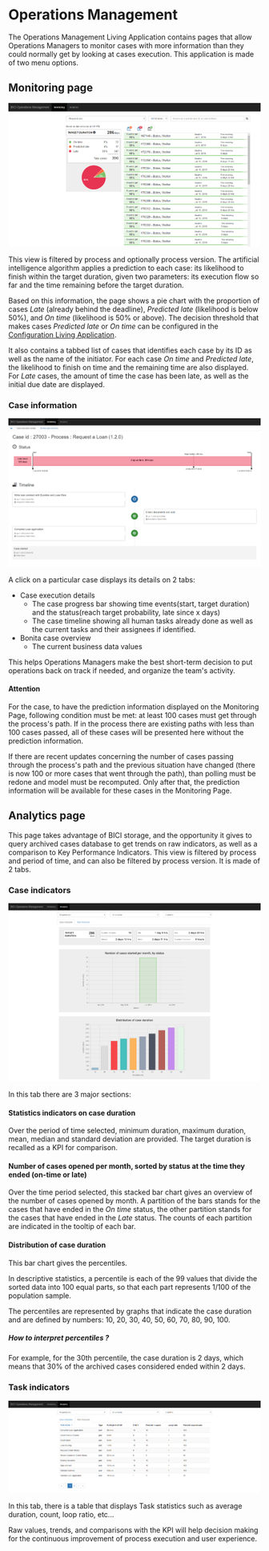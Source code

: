 # Operations Management

The Operations Management Living Application contains pages that allow Operations Managers to monitor cases with more information than they could normally get by looking at cases execution.
This application is made of two menu options.

## Monitoring page

![BICI LA Monitoring](images/la/monitoring_home_on_time.png)

This view is filtered by process and optionally process version.
The artificial intelligence algorithm applies a prediction to each case: its likelihood to finish within the target duration, given two parameters: its execution flow so far and the time remaining before the target duration.

Based on this information, the page shows a pie chart with the proportion of cases *Late* (already behind the deadline), *Predicted late* (likelihood is below 50%), and *On time* (likelihood is 50% or above). 
The decision threshold that makes cases *Predicted late* or *On time* can be configured in the [Configuration Living Application](configure.md). 

It also contains a tabbed list of cases that identifies each case by its ID as well as the name of the initiator. 
For each case *On time* and *Predicted late*, the likelihood to finish on time and the remaining time are also displayed.
For *Late* cases, the amount of time the case has been late, as well as the initial due date are displayed.

### Case information

![BICI LA Monitoring Case Details](images/la/monitoring_case_execution_details.png)

A click on a particular case displays its details on 2 tabs: 
- Case execution details
  - The case progress bar showing time events(start, target duration) and the status(reach target probability, late since x days)
  - The case timeline showing all human tasks already done as well as the current tasks and their assignees if identified.
- Bonita case overview
  - The current business data values

This helps Operations Managers make the best short-term decision to put operations back on track if needed, and organize the team's activity.

#### Attention
For the case, to have the prediction information displayed on the Monitoring Page, following condition must be met: at least 100 cases must get through the process's path.
If in the process there are existing paths with less than 100 cases passed, all of these cases will be presented here without the prediction information.

If there are recent updates concerning the number of cases passing through the process's path and the previous situation have changed (there is now 100 or more cases that went through the path), than polling must be redone and model must be recomputed.
Only after that, the prediction information will be available for these cases in the Monitoring Page.

## Analytics page

This page takes advantage of BICI storage, and the opportunity it gives to query archived cases database to get trends on raw indicators, as well as a comparison to Key Performance Indicators.
This view is filtered by process and period of time, and can also be filtered by process version.
It is made of 2 tabs.

### Case indicators

![BICI LA Monitoring Case Indicators](images/la/monitoring_analytics_case_indicators.png)

In this tab there are 3 major sections:

#### Statistics indicators on case duration
Over the period of time selected, minimum duration, maximum duration, mean, median and standard deviation are provided.
The target duration is recalled as a KPI for comparison.

#### Number of cases opened per month, sorted by status at the time they ended (on-time or late)
Over the time period selected, this stacked bar chart gives an overview of the number of cases opened by month.
A partition of the bars stands for the cases that have ended in the *On time* status, the other partition stands for the cases that have ended in the *Late* status. The counts of each partition are indicated in the tooltip of each bar. 

#### Distribution of case duration
This bar chart gives the percentiles.

In descriptive statistics, a percentile is each of the 99 values that divide the sorted data into 100 equal parts, so that each part represents 1/100 of the population sample.

The percentiles are represented by graphs that indicate the case duration and are defined by numbers: 10, 20, 30, 40, 50, 60, 70, 80, 90, 100. 

##### How to interpret percentiles ?
For example, for the 30th percentile, the case duration is 2 days, which means that 30% of the archived cases considered ended within 2 days.

### Task indicators

![BICI LA Monitoring Task Indicators](images/la/monitoring_analytics_task_indicators.png)

In this tab, there is a table that displays Task statistics such as average duration, count, loop ratio, etc...

Raw values, trends, and comparisons with the KPI will help decision making for the continuous improvement of process execution and user experience.
